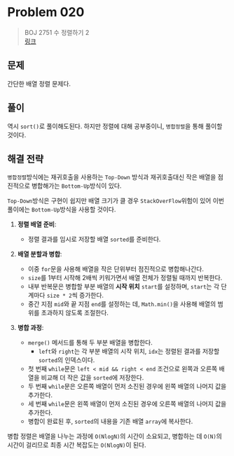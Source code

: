 # Problem 020

> BOJ 2751 수 정렬하기 2
> <br/>
> [링크](https://www.acmicpc.net/problem/2751)

## 문제

간단한 배열 정렬 문제다.

## 풀이

역시 `sort()`로 풀이해도된다. 하지만 정렬에 대해 공부중이니, `병합정렬`을 통해 풀이할 것이다.

## 해결 전략

`병합정렬`방식에는 재귀호출을 사용하는 `Top-Down` 방식과 재귀호출대신 작은 배열을 점진적으로 병합해가는 `Bottom-Up`방식이 있다.<p>
`Top-Down`방식은 구현이 쉽지만 배열 크기가 클 경우 `StackOverFlow`위험이 있어 이번 풀이에는 `Bottom-Up`방식을 사용할 것이다.

1. **정렬 배열 준비**:
    - 정렬 결과를 임시로 저장할 배열 `sorted`를 준비한다.

2. **배열 분할과 병합**:
    - 이중 `for`문을 사용해 배열을 작은 단위부터 점진적으로 병합해나간다.
    - `size`를 1부터 시작해 2배씩 키워가면서 배열 전체가 정렬될 때까지 반복한다.
    - 내부 반복문은 병합할 부분 배열의 **시작 위치** `start`를 설정하며, `start`는 각 단계마다 `size * 2`씩 증가한다.
    - 중간 지점 `mid`와 끝 지점 `end`를 설정하는 데, `Math.min()`을 사용해 배열의 범위를 초과하지 않도록 조절한다.

3. **병합 과정**:
    - `merge()` 메서드를 통해 두 부분 배열을 병합한다.
        - `left`와 `right`는 각 부분 배열의 시작 위치, `idx`는 정렬된 결과를 저장할 `sorted`의 인덱스이다.
    - 첫 번째 `while`문은 `left < mid && right < end` 조건으로 왼쪽과 오른쪽 배열을 비교해 더 작은 값을 `sorted`에 저장한다.
    - 두 번째 `while`문은 오른쪽 배열이 먼저 소진된 경우에 왼쪽 배열의 나머지 값을 추가한다.
    - 세 번째 `while`문은 왼쪽 배열이 먼저 소진된 경우에 오른쪽 배열의 나머지 값을 추가한다.
    - 병합이 완료된 후, `sorted`의 내용을 기존 배열 `array`에 복사한다.

병합 정렬은 배열을 나누는 과정에 `O(NlogN)`의 시간이 소요되고, 병합하는 데 `O(N)`의 시간이 걸리므로 최종 시간 복잡도는 `O(NlogN)`이 된다.